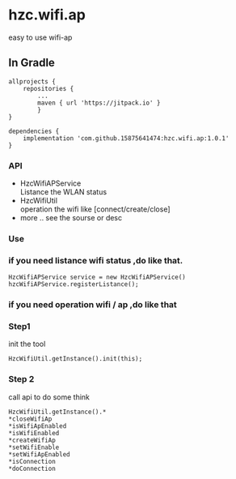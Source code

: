 # hzc.wifi.ap
easy to use wifi-ap

## In Gradle
```
allprojects {
    repositories {
        ...
        maven { url 'https://jitpack.io' }
        }
}

dependencies {
    implementation 'com.github.15875641474:hzc.wifi.ap:1.0.1'
}
```

### API
* HzcWifiAPService    
Listance the WLAN status
* HzcWifiUtil  
operation the wifi like [connect/create/close]
* more .. see the sourse or desc
### Use
### if you need listance wifi status ,do like that.
```
HzcWifiAPService service = new HzcWifiAPService()
hzcWifiAPService.registerListance();

```
### if you need operation wifi / ap ,do like that
### Step1 
init the tool
```
HzcWifiUtil.getInstance().init(this);
```
### Step 2
call api to do some think
```
HzcWifiUtil.getInstance().*
*closeWifiAp
*isWifiApEnabled
*isWifiEnabled
*createWifiAp
*setWifiEnable
*setWifiApEnabled
*isConnection
*doConnection
```